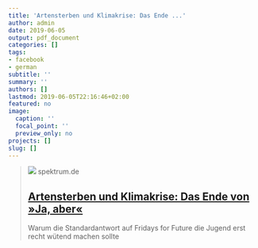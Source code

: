 ```yaml
---
title: 'Artensterben und Klimakrise: Das Ende ...'
author: admin
date: 2019-06-05
output: pdf_document
categories: []
tags:
- facebook
- german
subtitle: ''
summary: ''
authors: []
lastmod: 2019-06-05T22:16:46+02:00
featured: no
image:
  caption: ''
  focal_point: ''
  preview_only: no
projects: []
slug: []
---
```


> [![](https://static.spektrum.de/fm/912/iStock-186020968_MarcelC.jpg?f=1920x1080)](https://www.spektrum.de/kolumne/das-ende-von-ja-aber/1649036)
> spektrum.de
> ## [Artensterben und Klimakrise: Das Ende von »Ja, aber«](https://www.spektrum.de/kolumne/das-ende-von-ja-aber/1649036)
>
>Warum die Standardantwort auf Fridays for Future die Jugend erst recht wütend machen sollte

